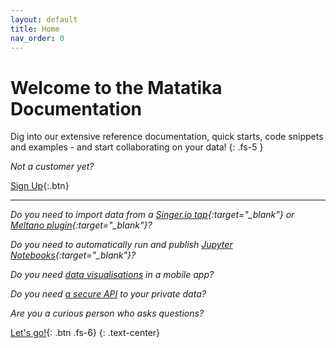 ```yaml
---
layout: default
title: Home
nav_order: 0
---
```


# Welcome to the Matatika Documentation
Dig into our extensive reference documentation, quick starts, code snippets and examples - and start collaborating on your data!
{: .fs-5 }

*Not a customer yet?*

[Sign Up]({{site.www_url}}/sign-up){:.btn}

---



*Do you need to import data from a [Singer.io tap](https://www.singer.io/){:target="_blank"} or [Meltano plugin](https://meltano.com/docs/plugins.html){:target="_blank"}?*

*Do you need to automatically run and publish [Jupyter Notebooks](https://jupyter.org/){:target="_blank"}?*

*Do you need [data visualisations](/docs/data-visualisation/) in a mobile app?*

*Do you need [a secure API](/docs/api/) to your private data?*

*Are you a curious person who asks questions?*

[Let's go!]({{site.baseurl}}/getting-started){: .btn .fs-6}
{: .text-center}